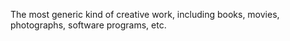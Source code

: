 The most generic kind of creative work, including books, movies, photographs, software programs, etc.